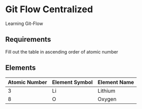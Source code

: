 # Git Flow Centralized
Learning Git-Flow

## Requirements

Fill out the table in ascending order of atomic number

## Elements

| Atomic Number | Element Symbol | Element Name |
|---------------|----------------|--------------|
| 3             | Li             | Lithium      |
| 8             | O              | Oxygen       |
